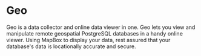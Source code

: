 # Geo
Geo is a data collector and online data viewer in one.
Geo lets you view and manipulate remote geospatial PostgreSQL databases in a handy online viewer. Using MapBox to display your data, rest assured that your database's data is locationally accurate and secure.
